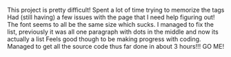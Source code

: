 This project is pretty difficult!
Spent a lot of time trying to memorize the tags
Had (still having) a few issues with the page that I need help
figuring out!
The font seems to all be the same size which sucks.
I managed to fix the list, previously it was all one paragraph with dots
in the middle and now its actually a list
Feels good though to be making progress with coding.
Managed to get all the source code thus far done in about 3 hours!!!
GO ME!

